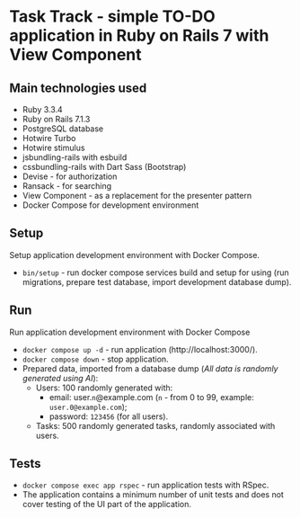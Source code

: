 # Task Track - simple TO-DO application in Ruby on Rails 7 with View Component

## Main technologies used

- Ruby 3.3.4
- Ruby on Rails 7.1.3
- PostgreSQL database
- Hotwire Turbo
- Hotwire stimulus
- jsbundling-rails with esbuild
- cssbundling-rails with Dart Sass (Bootstrap)
- Devise - for authorization
- Ransack - for searching
- View Component - as a replacement for the presenter pattern
- Docker Compose for development environment

## Setup

Setup application development environment with Docker Compose.

- `bin/setup` - run docker compose services build and setup for using (run migrations, prepare test database, import
  development database dump).

## Run

Run application development environment with Docker Compose

- `docker compose up -d` - run application (http://localhost:3000/).
- `docker compose down` - stop application.
- Prepared data, imported from a database dump (_All data is randomly generated using AI_):
  - Users: 100 randomly generated with:
    - email: user.`n`@example.com (`n` - from 0 to 99, example: `user.0@example.com`);
    - password: `123456` (for all users).
  - Tasks: 500 randomly generated tasks, randomly associated with users.

## Tests

- `docker compose exec app rspec` - run application tests with RSpec.
- The application contains a minimum number of unit tests and does not cover testing of the UI part of the application.
